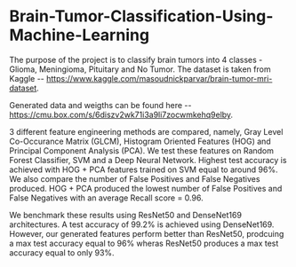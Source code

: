 # Brain-Tumor-Classification-Using-Machine-Learning

The purpose of the project is to classify brain tumors into 4 classes - Glioma, Meningioma, Pituitary and No Tumor. The dataset is taken from Kaggle -- https://www.kaggle.com/masoudnickparvar/brain-tumor-mri-dataset.

Generated data and weigths can be found here -- https://cmu.box.com/s/6diszv2wk71i3a9li7zocwmkehq9elby.

3 different feature engineering methods are compared, namely, Gray Level Co-Occurance Matrix (GLCM), Histogram Oriented Features (HOG) and Principal Component Analysis (PCA). We test these features on Random Forest Classifier, SVM and a Deep Neural Network. Highest test accuracy is achieved with HOG + PCA features trained on SVM equal to around 96%. We also compare the number of False Positives and False Negatives produced. HOG + PCA produced the lowest number of False Positives and False Negatives with an average Recall score = 0.96.

We benchmark these results using ResNet50 and DenseNet169 architectures. A test accuracy of 99.2% is achieved using DenseNet169. However, our generated features perform better than ResNet50, prodcuing a max test accuracy equal to 96% wheras ResNet50 produces a max test accuracy equal to only 93%.
